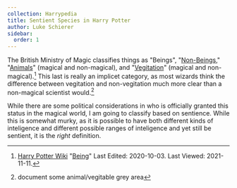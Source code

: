 ```yaml
---
collection: Harrypedia
title: Sentient Species in Harry Potter
author: Luke Schierer
sidebar:
  order: 1
---
```


The British Ministry of Magic classifies things as "Beings", "[Non-Beings],"
"[Animals]" (magical and non-magical), and "[Vegitation]"
(magical and non-magical).[^211111-2] This last is really an implicet
category, as most wizards think the difference between vegitation and
non-vegitation much more clear than a non-magical scientist would.[^211111-1]

While there are some political considerations in who is officially granted this
status in the magical world, I am going to classify based on sentience. While
this is somewhat murky, as it is possible to have both different kinds of
inteligence and different possible ranges of inteligence and yet still be
sentient, it is the _right_ definition.

[Non-Beings]: /harrypedia/non-beings/
[Animals]: /harrypedia/animals/
[Vegitation]: /harrypedia/vegitation/

[^211111-1]: document some animal/vegitable grey area

[^211111-2]:
    [Harry Potter Wiki](https://harrypotter.fandom.com/wiki)
    "[Being](https://harrypotter.fandom.com/wiki/Being)"
    Last Edited: 2020-10-03. Last Viewed: 2021-11-11.
